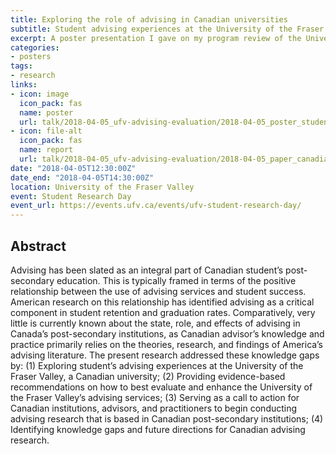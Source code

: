 ```yaml
---
title: Exploring the role of advising in Canadian universities
subtitle: Student advising experiences at the University of the Fraser Valley
excerpt: A poster presentation I gave on my program review of the University of the Fraser Valley's student advising centre.
categories:
- posters
tags:
- research
links:
- icon: image
  icon_pack: fas
  name: poster
  url: talk/2018-04-05_ufv-advising-evaluation/2018-04-05_poster_student-research-day.pdf
- icon: file-alt
  icon_pack: fas
  name: report
  url: talk/2018-04-05_ufv-advising-evaluation/2018-04-05_paper_canadian-advising-review.pdf
date: "2018-04-05T12:30:00Z"
date_end: "2018-04-05T14:30:00Z"
location: University of the Fraser Valley
event: Student Research Day
event_url: https://events.ufv.ca/events/ufv-student-research-day/
---
```


## Abstract

Advising has been slated as an integral part of Canadian student’s post-secondary education. This is typically framed in terms of the positive relationship between the use of advising services and student success. American research on this relationship has identified advising as a critical component in student retention and graduation rates. Comparatively, very little is currently known about the state, role, and effects of advising in Canada’s post-secondary institutions, as Canadian advisor’s knowledge and practice primarily relies on the theories, research, and findings of America’s advising literature. The present research addressed these knowledge gaps by: (1) Exploring student’s advising experiences at the University of the Fraser Valley, a Canadian university; (2) Providing evidence-based recommendations on how to best evaluate and enhance the University of the Fraser Valley’s advising services; (3) Serving as a call to action for Canadian institutions, advisors, and practitioners to begin conducting advising research that is based in Canadian post-secondary institutions; (4) Identifying knowledge gaps and future directions for Canadian advising research.
